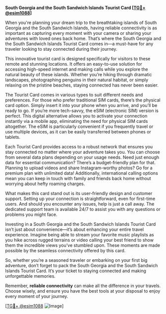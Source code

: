 **South Georgia and the South Sandwich Islands Tourist Card [[TG💪+ @esim1088](https://t.me/s/esim1088)]**

When you're planning your dream trip to the breathtaking islands of South Georgia and the South Sandwich Islands, having reliable connectivity is as important as capturing every moment with your camera or sharing your adventures with loved ones back home. That’s where the South Georgia and the South Sandwich Islands Tourist Card comes in—a must-have for any traveler looking to stay connected during their journey.

This innovative tourist card is designed specifically for visitors to these remote and stunning locations. It offers an easy-to-use solution for accessing high-speed internet and making calls while you explore the natural beauty of these islands. Whether you’re hiking through dramatic landscapes, photographing penguins in their natural habitat, or simply relaxing on the pristine beaches, staying connected has never been easier.

The Tourist Card comes in various types to suit different needs and preferences. For those who prefer traditional SIM cards, there’s the physical card option. Simply insert it into your phone when you arrive, and you’ll be ready to go. If you’re more tech-savvy, the eSIM (electronic SIM) version is perfect. This digital alternative allows you to activate your connection instantly via a mobile app, eliminating the need for physical SIM cards altogether. The eSIM is particularly convenient if you frequently travel or use multiple devices, as it can be easily transferred between phones or tablets.

Each Tourist Card provides access to a robust network that ensures you stay connected no matter where your adventure takes you. You can choose from several data plans depending on your usage needs. Need just enough data for essential communication? There’s a budget-friendly plan for that. Planning to upload videos and share Instagram-worthy photos? Go for a premium plan with unlimited data! Additionally, international calling options mean you can keep in touch with family and friends back home without worrying about hefty roaming charges.

What makes this card stand out is its user-friendly design and customer support. Setting up your connection is straightforward, even for first-time users. And should you encounter any issues, help is just a call away. The dedicated support team is available 24/7 to assist you with any questions or problems you might face.

Investing in a South Georgia and the South Sandwich Islands Tourist Card isn’t just about convenience—it’s about enhancing your entire travel experience. Imagine being able to stream your favorite music playlists as you hike across rugged terrains or video calling your best friend to show them the incredible views you’ve stumbled upon. These moments are made possible by the seamless connectivity offered by this card.

So, whether you’re a seasoned traveler or embarking on your first big adventure, don’t forget to pack the South Georgia and the South Sandwich Islands Tourist Card. It’s your ticket to staying connected and making unforgettable memories.

Remember, **reliable connectivity** can make all the difference in your travels. Choose wisely, and ensure you have the best tools at your disposal to enjoy every moment of your journey. 

[[TG💪+ @esim1088](https://t.me/s/esim1088) ![Image](https://i.postimg.cc/Y0z9fWf4/image.png)]